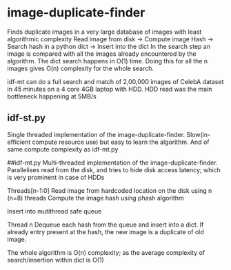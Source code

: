 # image-duplicate-finder
Finds duplicate images in a very large database of images with least algorithmic complexity
Read image from disk -> Compute image Hash -> Search hash in a python dict -> Insert into the dict
In the search step an image is compared with all the images already encountered by the algorithm. The dict search happens in O(1) time. Doing this for all the n images gives O(n) complexity for the whole search.

idf-mt can do a full search and match of 2,00,000 images of CelebA dataset in 45 minutes on a 4 core 4GB laptop with HDD. HDD read was the main bottleneck happening at 5MB/s

## idf-st.py
Single threaded implementation of the image-duplicate-finder. Slow(in-efficient compute resource use) but easy to learn the algorithm. And of same compute complexity as idf-mt.py


##idf-mt.py
Multi-threaded implementation of the image-duplicate-finder. Parallelises read from the disk, and tries to hide disk access latency; which is very prominent in case of HDDs

Threads[n-1:0]
Read image from hardcoded location on the disk using n (n=8) threads
Compute the image hash using phash algorithm

Insert into mutithread safe queue

Thread n
Dequeue each hash from the queue and insert into a dict.
If already entry present at the hash, the new image is a duplicate of old image.


The whole algorithm is O(n) complexity; as the average complexity of search/insertion within dict is O(1)
